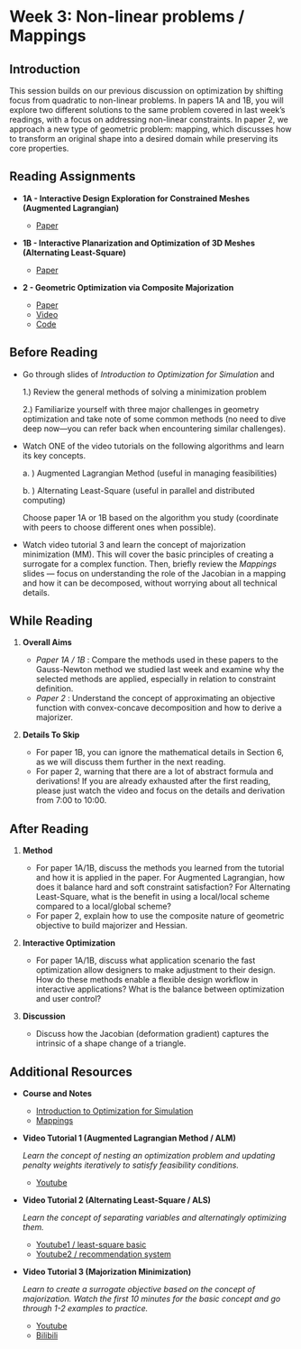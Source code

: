 # Week 3: Non-linear problems / Mappings
## Introduction

This session builds on our previous discussion on optimization by shifting focus from quadratic to non-linear problems. In papers 1A and 1B, you will explore two different solutions to the same problem covered in last week’s readings, with a focus on addressing non-linear constraints. In paper 2, we approach a new type of geometric problem: mapping, which discusses how to transform an original shape into a desired domain while preserving its core properties.


## Reading Assignments

- **1A - Interactive Design Exploration for Constrained Meshes (Augmented Lagrangian)**
  - [Paper](http://www.bdeng.me/DesignExploration_CAD.pdf) 
 
- **1B - Interactive Planarization and Optimization of 3D Meshes (Alternating Least-Square)**
  - [Paper](https://roipo.github.io/publication/poranne-2013-interactive/planarization.pdf) 

- **2 - Geometric Optimization via Composite Majorization**
  - [Paper](https://roipo.github.io/publication/shtengel-2017-geometric/CompMajor.pdf) 
  - [Video](https://dl.acm.org/doi/10.1145/3072959.3073618)
  - [Code](https://github.com/Roipo/CompMajor)
    
## Before Reading 

- Go through slides of *Introduction to Optimization for Simulation* and

  1.) Review the general methods of solving a minimization problem

  2.) Familiarize yourself with three major challenges in geometry optimization and take note of some common methods (no need to dive deep now—you can refer back when encountering similar challenges).

- Watch ONE of the video tutorials on the following algorithms and learn its key concepts. 

  a. ) Augmented Lagrangian Method (useful in managing feasibilities)

  b. ) Alternating Least-Square (useful in parallel and distributed computing)

  Choose paper 1A or 1B based on the algorithm you study (coordinate with peers to choose different ones when possible).

- Watch video tutorial 3 and learn the concept of majorization minimization (MM). This will cover the basic principles of creating a surrogate for a complex function. Then, briefly review the *Mappings* slides — focus on understanding the role of the Jacobian in a mapping and how it can be decomposed, without worrying about all technical details.

## While Reading
1. **Overall Aims**
   - *Paper 1A / 1B* : Compare the methods used in these papers to the Gauss-Newton method we studied last week and examine why the selected methods are applied, especially in relation to constraint definition.
   - *Paper 2* :  Understand the concept of approximating an objective function with convex-concave decomposition and how to derive a majorizer.

2. **Details To Skip**
   - For paper 1B, you can ignore the mathematical details in Section 6, as we will discuss them further in the next reading.
   - For paper 2, warning that there are a lot of abstract formula and derivations! If you are already exhausted after the first reading, please just watch the video and focus on the details and derivation from 7:00 to 10:00. 
    
## After Reading

1. **Method**
   - For paper 1A/1B, discuss the methods you learned from the tutorial and how it is applied in the paper. For Augmented Lagrangian, how does it balance hard and soft constraint satisfaction? For Alternating Least-Square, what is the benefit in using a local/local scheme compared to a local/global scheme?
   - For paper 2, explain how to use the composite nature of geometric objective to build majorizer and Hessian.
     
2. **Interactive Optimization**
   - For paper 1A/1B, discuss what application scenario the fast optimization allow designers to make adjustment to their design. How do these methods enable a flexible design workflow in interactive applications? What is the balance between optimization and user control?
  
3. **Discussion**
   - Discuss how the Jacobian (deformation gradient) captures the intrinsic of a shape change of a triangle. 

## Additional Resources

- **Course and Notes**
  - [Introduction to Optimization for Simulation](https://www.cs.columbia.edu/~honglinchen/assets/docs/teaching/SCA2024_intro_to_optimization.pdf)
  - [Mappings](https://crl.ethz.ch/teaching/shape-modeling-18/lectures/05_Mappings.pdf)
    
- **Video Tutorial 1 (Augmented Lagrangian Method / ALM)**

    *Learn the concept of nesting an optimization problem and updating penalty weights iteratively to satisfy feasibility conditions.*

  - [Youtube](https://www.youtube.com/watch?v=jyq7_GoT0H4&t=2s&ab_channel=KevinTracy)

- **Video Tutorial 2 (Alternating Least-Square / ALS)**

    *Learn the concept of separating variables and alternatingly optimizing them.*

  - [Youtube1 / least-square basic](https://www.youtube.com/watch?v=8mAZYv5wIcE)
  - [Youtube2 / recommendation system](https://www.youtube.com/watch?v=5im_ZSOZdxI)

- **Video Tutorial 3 (Majorization Minimization)**

     *Learn to create a surrogate objective based on the concept of majorization. Watch the first 10 minutes for the basic concept and go through 1-2 examples to practice.*
  
  - [Youtube](https://www.youtube.com/watch?v=S_QSbmBupLc&ab_channel=ComputationalGenomicsSummerInstituteCGSI)
  - [Bilibili](https://www.bilibili.com/video/BV1Zu4y1x7df?spm_id_from=333.788.videopod.sections&vd_source=2685748f21cc03829a6868afaba6584e)
